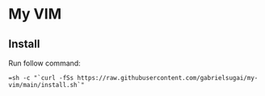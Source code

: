 # My VIM

## Install

Run follow command:

```
=sh -c "`curl -fSs https://raw.githubusercontent.com/gabrielsugai/my-vim/main/install.sh`"
```

